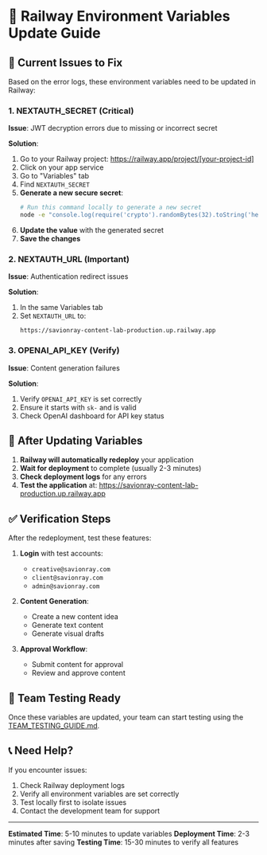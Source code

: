 # 🔧 Railway Environment Variables Update Guide

## 🚨 Current Issues to Fix

Based on the error logs, these environment variables need to be updated in Railway:

### 1. NEXTAUTH_SECRET (Critical)
**Issue**: JWT decryption errors due to missing or incorrect secret

**Solution**:
1. Go to your Railway project: https://railway.app/project/[your-project-id]
2. Click on your app service
3. Go to "Variables" tab
4. Find `NEXTAUTH_SECRET`
5. **Generate a new secure secret**:
   ```bash
   # Run this command locally to generate a new secret
   node -e "console.log(require('crypto').randomBytes(32).toString('hex'))"
   ```
6. **Update the value** with the generated secret
7. **Save the changes**

### 2. NEXTAUTH_URL (Important)
**Issue**: Authentication redirect issues

**Solution**:
1. In the same Variables tab
2. Set `NEXTAUTH_URL` to:
   ```
   https://savionray-content-lab-production.up.railway.app
   ```

### 3. OPENAI_API_KEY (Verify)
**Issue**: Content generation failures

**Solution**:
1. Verify `OPENAI_API_KEY` is set correctly
2. Ensure it starts with `sk-` and is valid
3. Check OpenAI dashboard for API key status

## 🔄 After Updating Variables

1. **Railway will automatically redeploy** your application
2. **Wait for deployment** to complete (usually 2-3 minutes)
3. **Check deployment logs** for any errors
4. **Test the application** at: https://savionray-content-lab-production.up.railway.app

## ✅ Verification Steps

After the redeployment, test these features:

1. **Login** with test accounts:
   - `creative@savionray.com`
   - `client@savionray.com`
   - `admin@savionray.com`

2. **Content Generation**:
   - Create a new content idea
   - Generate text content
   - Generate visual drafts

3. **Approval Workflow**:
   - Submit content for approval
   - Review and approve content

## 🚀 Team Testing Ready

Once these variables are updated, your team can start testing using the [TEAM_TESTING_GUIDE.md](./TEAM_TESTING_GUIDE.md).

## 📞 Need Help?

If you encounter issues:
1. Check Railway deployment logs
2. Verify all environment variables are set correctly
3. Test locally first to isolate issues
4. Contact the development team for support

---

**Estimated Time**: 5-10 minutes to update variables
**Deployment Time**: 2-3 minutes after saving
**Testing Time**: 15-30 minutes to verify all features 